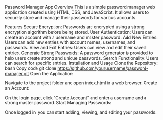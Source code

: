 Password Manager App
Overview
This is a simple password manager web application created using HTML, CSS, and JavaScript. It allows users to securely store and manage their passwords for various accounts.

Features
Secure Encryption: Passwords are encrypted using a strong encryption algorithm before being stored.
User Authentication: Users can create an account with a username and master password.
Add New Entries: Users can add new entries with account names, usernames, and passwords.
View and Edit Entries: Users can view and edit their saved entries.
Generate Strong Passwords: A password generator is provided to help users create strong and unique passwords.
Search Functionality: Users can search for specific entries.
Installation and Usage
Clone the Repository:
bash
Copy code
git clone https://github.com/yourusername/password-manager.git
Open the Application:

Navigate to the project folder and open index.html in a web browser.
Create an Account:

On the login page, click "Create Account" and enter a username and a strong master password.
Start Managing Passwords:

Once logged in, you can start adding, viewing, and editing your passwords.
